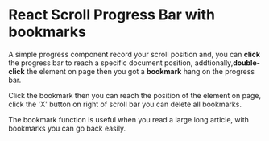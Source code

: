 # React Scroll Progress Bar with bookmarks
A simple progress component record your scroll position and, you can **click** the progress bar to reach a specific document position, addtionally,**double-click** the element on page then you got a **bookmark** hang on the progress bar.

Click the bookmark then you can reach the position of the element on page, click the 'X' button on right of scroll bar you can delete all bookmarks.

The bookmark function is useful when you read a large long article, with bookmarks you can go back easily.
